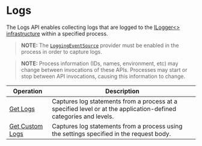 
# Logs

The Logs API enables collecting logs that are logged to the [ILogger<> infrastructure](https://docs.microsoft.com/aspnet/core/fundamentals/logging) within a specified process.

> **NOTE:** The [`LoggingEventSource`](https://docs.microsoft.com/aspnet/core/fundamentals/logging#event-source) provider must be enabled in the process in order to capture logs.

> **NOTE:** Process information (IDs, names, environment, etc) may change between invocations of these APIs. Processes may start or stop between API invocations, causing this information to change.

| Operation | Description |
|---|---|
| [Get Logs](logs-get.md) | Captures log statements from a process at a specified level or at the application-defined categories and levels. |
| [Get Custom Logs](logs-custom.md) | Captures log statements from a process using the settings specified in the request body. |
